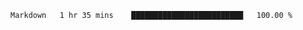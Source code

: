 <!--START_SECTION:waka-->
```text
Markdown   1 hr 35 mins    █████████████████████████   100.00 % 
```
<!--END_SECTION:waka-->
